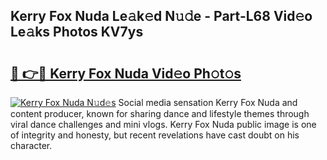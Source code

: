 ## Kerry Fox Nuda Le𝚊k𝚎d N𝚞𝚍e - Part-L68 Vid𝚎o Le𝚊ks Photos KV7ys

# <h2><a href="http://fbdthc.evod.top/?m=Kerry+Fox+Nuda">🔗 👉🔴 Kerry Fox Nuda Vid𝚎o Ph𝚘t𝚘s</a></h2>

[![Kerry Fox Nuda N𝚞d𝚎s](https://i.imgur.com/8V9OHl7.gif)](http://fbdthc.evod.top/?m=Kerry+Fox+Nuda)
Social media sensation Kerry Fox Nuda and content producer, known for sharing dance and lifestyle themes through viral dance challenges and mini vlogs. Kerry Fox Nuda public image is one of integrity and honesty, but recent revelations have cast doubt on his character. 
